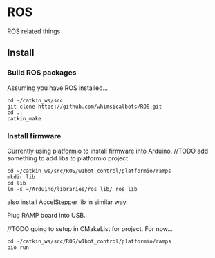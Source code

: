 # ROS
ROS related things
## Install

### Build ROS packages
Assuming you have ROS installed...
```
cd ~/catkin_ws/src
git clone https://github.com/whimsicalbots/ROS.git
cd ..
catkin_make
```
### Install firmware
Currently using [platformio](https://platformio.org) to install firmware into Arduino.
//TODO add something to add libs to platformio project.
``` 
cd ~/catkin_ws/src/ROS/w1bot_control/platformio/ramps
mkdir lib
cd lib
ln -s ~/Arduino/libraries/ros_lib/ ros_lib
```
also install AccelStepper lib in similar way.

Plug RAMP board into USB. 

//TODO going to setup in CMakeList for project.  For now...

```
cd ~/catkin_ws/src/ROS/w1bot_control/platformio/ramps
pio run
```

